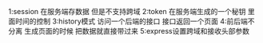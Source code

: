 1:session
在服务端存数据 但是不支持跨域
2:token
在服务端生成的一个秘钥 里面时间的控制
3:history模式 访问一个后端的接口  接口返回一个页面
4:前后端不分离  生成页面的时候 把数据就直接带过来
5:express设置跨域和接收头部参数

